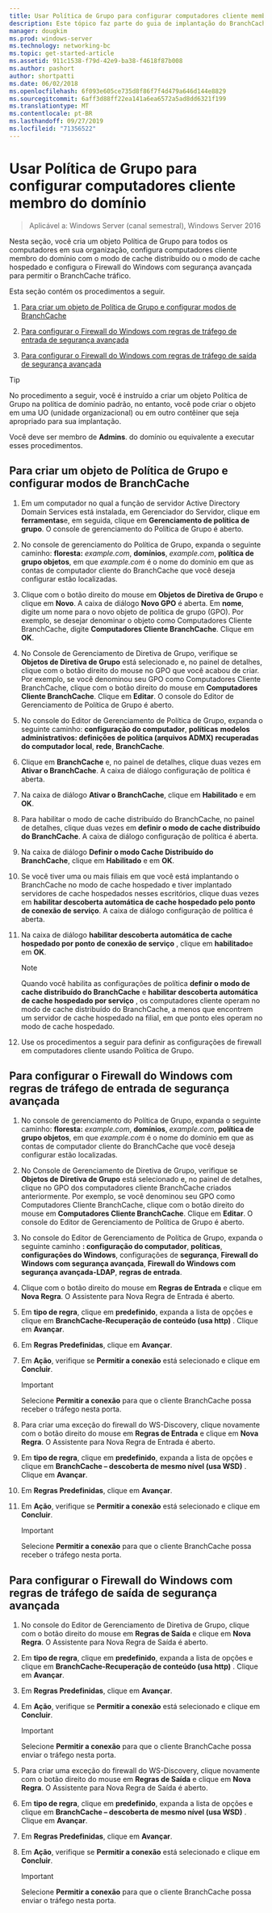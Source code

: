 ```yaml
---
title: Usar Política de Grupo para configurar computadores cliente membro do domínio
description: Este tópico faz parte do guia de implantação do BranchCache para o Windows Server 2016, que demonstra como implantar o BranchCache em modos de cache distribuídos e hospedados para otimizar o uso de largura de banda WAN em filiais
manager: dougkim
ms.prod: windows-server
ms.technology: networking-bc
ms.topic: get-started-article
ms.assetid: 911c1538-f79d-42e9-ba38-f4618f87b008
ms.author: pashort
author: shortpatti
ms.date: 06/02/2018
ms.openlocfilehash: 6f093e605ce735d8f86f7f4d479a646d144e8829
ms.sourcegitcommit: 6aff3d88ff22ea141a6ea6572a5ad8dd6321f199
ms.translationtype: MT
ms.contentlocale: pt-BR
ms.lasthandoff: 09/27/2019
ms.locfileid: "71356522"
---
```

# <a name="use-group-policy-to-configure-domain-member-client-computers"></a>Usar Política de Grupo para configurar computadores cliente membro do domínio

>Aplicável a: Windows Server (canal semestral), Windows Server 2016

Nesta seção, você cria um objeto Política de Grupo para todos os computadores em sua organização, configura computadores cliente membro do domínio com o modo de cache distribuído ou o modo de cache hospedado e configura o Firewall do Windows com segurança avançada para permitir o BranchCache tráfico.  
  
Esta seção contém os procedimentos a seguir.  
  
1.  [Para criar um objeto de Política de Grupo e configurar modos de BranchCache](#bkmk_gp)  
  
2.  [Para configurar o Firewall do Windows com regras de tráfego de entrada de segurança avançada](#bkmk_inbound)  
  
3.  [Para configurar o Firewall do Windows com regras de tráfego de saída de segurança avançada](#bkmk_outbound)  
  
> [!TIP]  
> No procedimento a seguir, você é instruído a criar um objeto Política de Grupo na política de domínio padrão, no entanto, você pode criar o objeto em uma UO (unidade organizacional) ou em outro contêiner que seja apropriado para sua implantação.  
  
Você deve ser membro de **Admins**. do domínio ou equivalente a executar esses procedimentos.  
  
## <a name="bkmk_gp"></a>Para criar um objeto de Política de Grupo e configurar modos de BranchCache  
  
1.  Em um computador no qual a função de servidor Active Directory Domain Services está instalada, em Gerenciador do Servidor, clique em **ferramentas**e, em seguida, clique em **Gerenciamento de política de grupo**. O console de gerenciamento do Política de Grupo é aberto.  
  
2.  No console de gerenciamento do Política de Grupo, expanda o seguinte caminho: **floresta:** *example.com*, **domínios**, *example.com*, **política de grupo objetos**, em que *example.com* é o nome do domínio em que as contas de computador cliente do BranchCache que você deseja configurar estão localizadas.  
  
3.  Clique com o botão direito do mouse em **Objetos de Diretiva de Grupo** e clique em **Novo**. A caixa de diálogo **Novo GPO** é aberta. Em **nome**, digite um nome para o novo objeto de política de grupo (GPO). Por exemplo, se desejar denominar o objeto como Computadores Cliente BranchCache, digite **Computadores Cliente BranchCache**. Clique em **OK**.  
  
4.  No Console de Gerenciamento de Diretiva de Grupo, verifique se **Objetos de Diretiva de Grupo** está selecionado e, no painel de detalhes, clique com o botão direito do mouse no GPO que você acabou de criar. Por exemplo, se você denominou seu GPO como Computadores Cliente BranchCache, clique com o botão direito do mouse em **Computadores Cliente BranchCache**. Clique em **Editar**. O console do Editor de Gerenciamento de Política de Grupo é aberto.  
  
5.  No console do Editor de Gerenciamento de Política de Grupo, expanda o seguinte caminho: **configuração do computador**, **políticas** **modelos administrativos: definições de política (arquivos ADMX) recuperadas do computador local**, **rede**, **BranchCache**.  
  
6.  Clique em **BranchCache** e, no painel de detalhes, clique duas vezes em **Ativar o BranchCache**. A caixa de diálogo configuração de política é aberta.  
  
7.  Na caixa de diálogo **Ativar o BranchCache**, clique em **Habilitado** e em **OK**.  
  
8.  Para habilitar o modo de cache distribuído do BranchCache, no painel de detalhes, clique duas vezes em **definir o modo de cache distribuído do BranchCache**. A caixa de diálogo configuração de política é aberta.  
  
9. Na caixa de diálogo **Definir o modo Cache Distribuído do BranchCache**, clique em **Habilitado** e em **OK**.  
  
10. Se você tiver uma ou mais filiais em que você está implantando o BranchCache no modo de cache hospedado e tiver implantado servidores de cache hospedados nesses escritórios, clique duas vezes em **habilitar descoberta automática de cache hospedado pelo ponto de conexão de serviço**. A caixa de diálogo configuração de política é aberta.  
  
11. Na caixa de diálogo **habilitar descoberta automática de cache hospedado por ponto de conexão de serviço** , clique em **habilitado**e em **OK**.  
  
    > [!NOTE]  
    > Quando você habilita as configurações de política **definir o modo de cache distribuído do BranchCache** e **habilitar descoberta automática de cache hospedado por serviço** , os computadores cliente operam no modo de cache distribuído do BranchCache, a menos que encontrem um servidor de cache hospedado na filial, em que ponto eles operam no modo de cache hospedado.  
  
12. Use os procedimentos a seguir para definir as configurações de firewall em computadores cliente usando Política de Grupo.  
  
## <a name="bkmk_inbound"></a>Para configurar o Firewall do Windows com regras de tráfego de entrada de segurança avançada  
  
1.  No console de gerenciamento do Política de Grupo, expanda o seguinte caminho: **floresta:** *example.com*, **domínios**, *example.com*, **política de grupo objetos**, em que *example.com* é o nome do domínio em que as contas de computador cliente do BranchCache que você deseja configurar estão localizadas.  
  
2.  No Console de Gerenciamento de Diretiva de Grupo, verifique se **Objetos de Diretiva de Grupo** está selecionado e, no painel de detalhes, clique no GPO dos computadores cliente BranchCache criados anteriormente. Por exemplo, se você denominou seu GPO como Computadores Cliente BranchCache, clique com o botão direito do mouse em **Computadores Cliente BranchCache**. Clique em **Editar**. O console do Editor de Gerenciamento de Política de Grupo é aberto.  
  
3.  No console do Editor de Gerenciamento de Política de Grupo, expanda o seguinte caminho **: configuração do computador**, **políticas**, **configurações do Windows**, configurações de **segurança**, **Firewall do Windows com segurança avançada**, **Firewall do Windows com segurança avançada-LDAP**, **regras de entrada**.  
  
4.  Clique com o botão direito do mouse em **Regras de Entrada** e clique em **Nova Regra**. O Assistente para Nova Regra de Entrada é aberto.  
  
5.  Em **tipo de regra**, clique em **predefinido**, expanda a lista de opções e clique em **BranchCache-Recuperação de conteúdo (usa http)** . Clique em **Avançar**.  
  
6.  Em **Regras Predefinidas**, clique em **Avançar**.  
  
7.  Em **Ação**, verifique se **Permitir a conexão** está selecionado e clique em **Concluir**.  
  
    > [!IMPORTANT]  
    > Selecione **Permitir a conexão** para que o cliente BranchCache possa receber o tráfego nesta porta.  
  
8.  Para criar uma exceção do firewall do WS-Discovery, clique novamente com o botão direito do mouse em **Regras de Entrada** e clique em **Nova Regra**. O Assistente para Nova Regra de Entrada é aberto.  
  
9. Em **tipo de regra**, clique em **predefinido**, expanda a lista de opções e clique em **BranchCache – descoberta de mesmo nível (usa WSD)** . Clique em **Avançar**.  
  
10. Em **Regras Predefinidas**, clique em **Avançar**.  
  
11. Em **Ação**, verifique se **Permitir a conexão** está selecionado e clique em **Concluir**.  
  
    > [!IMPORTANT]  
    > Selecione **Permitir a conexão** para que o cliente BranchCache possa receber o tráfego nesta porta.  
  
## <a name="bkmk_outbound"></a>Para configurar o Firewall do Windows com regras de tráfego de saída de segurança avançada  
  
1.  No console do Editor de Gerenciamento de Diretiva de Grupo, clique com o botão direito do mouse em **Regras de Saída** e clique em **Nova Regra**. O Assistente para Nova Regra de Saída é aberto.  
  
2.  Em **tipo de regra**, clique em **predefinido**, expanda a lista de opções e clique em **BranchCache-Recuperação de conteúdo (usa http)** . Clique em **Avançar**.  
  
3.  Em **Regras Predefinidas**, clique em **Avançar**.  
  
4.  Em **Ação**, verifique se **Permitir a conexão** está selecionado e clique em **Concluir**.  
  
    > [!IMPORTANT]  
    > Selecione **Permitir a conexão** para que o cliente BranchCache possa enviar o tráfego nesta porta.  
  
5.  Para criar uma exceção do firewall do WS-Discovery, clique novamente com o botão direito do mouse em **Regras de Saída** e clique em **Nova Regra**. O Assistente para Nova Regra de Saída é aberto.  
  
6.  Em **tipo de regra**, clique em **predefinido**, expanda a lista de opções e clique em **BranchCache – descoberta de mesmo nível (usa WSD)** . Clique em **Avançar**.  
  
7.  Em **Regras Predefinidas**, clique em **Avançar**.  
  
8.  Em **Ação**, verifique se **Permitir a conexão** está selecionado e clique em **Concluir**.  
  
    > [!IMPORTANT]  
    > Selecione **Permitir a conexão** para que o cliente BranchCache possa enviar o tráfego nesta porta.  
  


